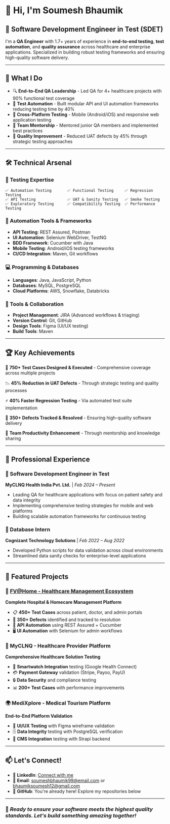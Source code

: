 # 👋 Hi, I'm Soumesh Bhaumik

## 🚀 Software Development Engineer in Test (SDET)

I'm a **QA Engineer** with 1.7+ years of experience in **end-to-end testing**, **test automation**, and **quality assurance** across healthcare and enterprise applications. Specialized in building robust testing frameworks and ensuring high-quality software delivery.

---

## 🎯 What I Do

- 🔍 **End-to-End QA Leadership** - Led QA for 4+ healthcare projects with 90% functional test coverage
- 🤖 **Test Automation** - Built modular API and UI automation frameworks reducing testing time by 40%
- 📱 **Cross-Platform Testing** - Mobile (Android/iOS) and responsive web application testing
- 👥 **Team Mentorship** - Mentored junior QA members and implemented best practices
- 🐛 **Quality Improvement** - Reduced UAT defects by 45% through strategic testing approaches

---

## 🛠️ Technical Arsenal

### 🧪 Testing Expertise
```
✅ Automation Testing       ✅ Functional Testing     ✅ Regression Testing    
✅ API Testing              ✅ UAT & Sanity Testing   ✅ Smoke Testing         
✅ Exploratory Testing      ✅ Compatibility Testing  ✅ Performance Testing
```

### 🔧 Automation Tools & Frameworks
- **API Testing**: REST Assured, Postman
- **UI Automation**: Selenium WebDriver, TestNG
- **BDD Framework**: Cucumber with Java
- **Mobile Testing**: Android/iOS testing frameworks
- **CI/CD Integration**: Maven, Git workflows

### 💻 Programming & Databases
- **Languages**: Java, JavaScript, Python
- **Databases**: MySQL, PostgreSQL
- **Cloud Platforms**: AWS, Snowflake, Databricks

### 🔄 Tools & Collaboration
- **Project Management**: JIRA (Advanced workflows & triaging)
- **Version Control**: Git, GitHub
- **Design Tools**: Figma (UI/UX testing)
- **Build Tools**: Maven

---

## 🏆 Key Achievements

🎯 **750+ Test Cases Designed & Executed** - Comprehensive coverage across multiple projects

📉 **45% Reduction in UAT Defects** - Through strategic testing and quality processes

⚡ **40% Faster Regression Testing** - Via automated test suite implementation

🔧 **350+ Defects Tracked & Resolved** - Ensuring high-quality software delivery

👥 **Team Productivity Enhancement** - Through mentorship and knowledge sharing

---

## 💼 Professional Experience

### 🏥 Software Development Engineer in Test
**MyCLNQ Health India Pvt. Ltd.** | *Feb 2024 – Present*
- Leading QA for healthcare applications with focus on patient safety and data integrity
- Implementing comprehensive testing strategies for mobile and web platforms
- Building scalable automation frameworks for continuous testing

### 💾 Database Intern
**Cognizant Technology Solutions** | *Feb 2022 – Aug 2022*
- Developed Python scripts for data validation across cloud environments
- Streamlined data sanity checks for enterprise-level applications

---

## 🚀 Featured Projects

### 🏥 [FV@Home - Healthcare Management Ecosystem](https://github.com/yourusername/fvhome)
**Complete Hospital & Homecare Management Platform**
- 📋 **450+ Test Cases** across patient, doctor, and admin portals
- 🐛 **350+ Defects** identified and tracked to resolution
- 🤖 **API Automation** using REST Assured + Cucumber
- 🖥️ **UI Automation** with Selenium for admin workflows

### 🏥 MyCLNQ - Healthcare Provider Platform
**Comprehensive Healthcare Solution Testing**
- 📱 **Smartwatch Integration** testing (Google Health Connect)
- 💳 **Payment Gateway** validation (Stripe, Payoo, PayU)
- 🔒 **Data Security** and compliance testing
- 📊 **200+ Test Cases** with performance improvements

### 🌍 MediXplore - Medical Tourism Platform
**End-to-End Platform Validation**
- 🎨 **UI/UX Testing** with Figma wireframe validation
- 🗄️ **Data Integrity** testing with PostgreSQL verification
- 🔄 **CMS Integration** testing with Strapi backend

---

## 📫 Let's Connect!

- 💼 **LinkedIn**: [Connect with me](https://www.linkedin.com/in/contact-soumesh-bhaumik-a0b3b3352/)
- 📧 **Email**: soumeshbhaumik99@email.com or bhaumiksoumesh12@gmail.com
- 🐙 **GitHub**: You're already here! Explore my repositories below

---

### 🌟 *Ready to ensure your software meets the highest quality standards. Let's build something amazing together!*
